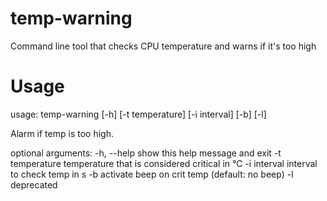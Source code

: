# temp-warning
Command line tool that checks CPU temperature and warns if it's too high

# Usage

usage: temp-warning [-h] [-t temperature] [-i interval] [-b] [-l]

Alarm if temp is too high.

optional arguments:
  -h, --help      show this help message and exit
  -t temperature  temperature that is considered critical in °C
  -i interval     interval to check temp in s
  -b              activate beep on crit temp (default: no beep)
  -l              deprecated
